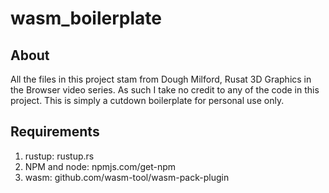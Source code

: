 # wasm_boilerplate
## About
All the files in this project stam from Dough Milford, Rusat 3D Graphics in the Browser video series.
As such I take no credit to any of the code in this project.
This is simply a cutdown boilerplate for personal use only.

## Requirements
1. rustup:        rustup.rs
2. NPM and node:  npmjs.com/get-npm
3. wasm:          github.com/wasm-tool/wasm-pack-plugin

